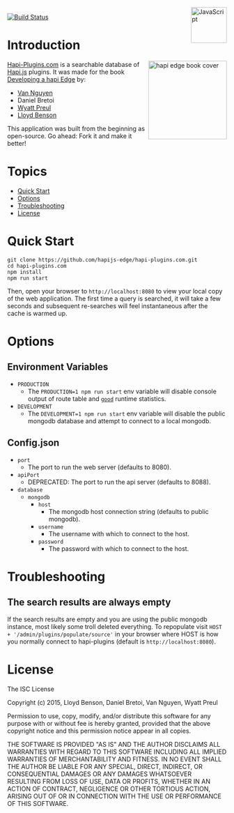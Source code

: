 <a href="https://en.wikipedia.org/wiki/JavaScript">
    <img src="https://upload.wikimedia.org/wikipedia/commons/thumb/6/6a/JavaScript-logo.png/768px-JavaScript-logo.png"
        alt="JavaScript"
        align="right"
        width="82px"/>
</a>

[![Build Status](https://travis-ci.org/hapijs-edge/hapi-plugins.com.svg?branch=master)](https://travis-ci.org/hapijs-edge/hapi-plugins.com)

# Introduction

<img src="https://hapi-plugins.com/img/hapi-edge-cover.jpg"
    alt="hapi edge book cover"
    title="hapi edge book cover"
    align="right"
    width="180px"/>

[Hapi-Plugins.com](https://hapi-plugins.com) is a searchable database of [Hapi.js](http://hapijs.com/) plugins. It was made for the book [Developing a hapi Edge](http://shop.oreilly.com/product/9781939902207.do) by:

- [Van Nguyen](https://twitter.com/thegoleffect)
- Daniel Bretoi
- [Wyatt Preul](https://twitter.com/wpreul)
- [Lloyd Benson](https://twitter.com/LloydWith2Ls)

This application was built from the beginning as open-source. Go ahead: Fork it and make it better!

# Topics

- [Quick Start](#quick-start)
- [Options](#options)
- [Troubleshooting](#troubleshooting)
- [License](#license)

# Quick Start

```
git clone https://github.com/hapijs-edge/hapi-plugins.com.git
cd hapi-plugins.com
npm install
npm run start
```

Then, open your browser to `http://localhost:8080` to view your local copy of the web application. The first time a query is searched, it will take a few seconds and subsequent re-searches will feel instantaneous after the cache is warmed up.

# Options

## Environment Variables

- `PRODUCTION`
    - The `PRODUCTION=1 npm run start` env variable will disable console output of route table and [`good`](http://github.com/hapijs/good) runtime statistics.
- `DEVELOPMENT`
    - The `DEVELOPMENT=1 npm run start` env variable will disable the public mongodb database and attempt to connect to a local mongodb.

## Config.json

- `port`
    - The port to run the web server (defaults to 8080).
- `apiPort`
    - DEPRECATED: The port to run the api server (defaults to 8088).
- `database`
    - `mongodb`
        - `host`
            - The mongodb host connection string (defaults to public mongodb).
        - `username`
            - The username with which to connect to the host.
        - `password`
            - The password with which to connect to the host.


# Troubleshooting

## The search results are always empty

If the search results are empty and you are using the public mongodb instance, most likely some troll deleted everything. To repopulate visit `HOST + '/admin/plugins/populate/source'` in your browser where HOST is how you normally connect to hapi-plugins (default is `http://localhost:8080`).


# License

The ISC License

Copyright (c) 2015, Lloyd Benson, Daniel Bretoi, Van Nguyen, Wyatt Preul

Permission to use, copy, modify, and/or distribute this software for any purpose with or without fee is hereby granted, provided that the above copyright notice and this permission notice appear in all copies.

THE SOFTWARE IS PROVIDED "AS IS" AND THE AUTHOR DISCLAIMS ALL WARRANTIES WITH REGARD TO THIS SOFTWARE INCLUDING ALL IMPLIED WARRANTIES OF MERCHANTABILITY AND FITNESS. IN NO EVENT SHALL THE AUTHOR BE LIABLE FOR ANY SPECIAL, DIRECT, INDIRECT, OR CONSEQUENTIAL DAMAGES OR ANY DAMAGES WHATSOEVER RESULTING FROM LOSS OF USE, DATA OR PROFITS, WHETHER IN AN ACTION OF CONTRACT, NEGLIGENCE OR OTHER TORTIOUS ACTION, ARISING OUT OF OR IN CONNECTION WITH THE USE OR PERFORMANCE OF THIS SOFTWARE.
